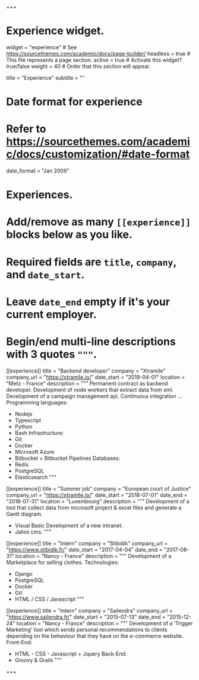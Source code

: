 +++
# Experience widget.
widget = "experience"  # See https://sourcethemes.com/academic/docs/page-builder/
headless = true  # This file represents a page section.
active = true  # Activate this widget? true/false
weight = 40  # Order that this section will appear.

title = "Experience"
subtitle = ""

# Date format for experience
#   Refer to https://sourcethemes.com/academic/docs/customization/#date-format
date_format = "Jan 2006"

# Experiences.
#   Add/remove as many `[[experience]]` blocks below as you like.
#   Required fields are `title`, `company`, and `date_start`.
#   Leave `date_end` empty if it's your current employer.
#   Begin/end multi-line descriptions with 3 quotes `"""`.
[[experience]]
  title = "Backend developer"
  company = "Xtramile"
  company_url = "https://xtramile.io/"
  date_start = "2019-04-01"
  location = "Metz - France"
  description = """
  Permanent contract as backend developer.
  Development of node workers that extract data from xml.
  Development of a campaign management api.
  Continuous integration
  ...
  Programming languages:
  * Nodejs
  * Typescript
  * Python
  * Bash
  Infrastructure:
  * Git
  * Docker
  * Microsoft Azure
  * Bitbucket + Bitbucket Pipelines
  Databases:
  * Redis
  * PostgreSQL
  * Elasticsearch
  """

[[experience]]
  title = "Summer job"
  company = "European court of Justice"
  company_url = "https://xtramile.io/"
  date_start = "2018-07-01"
  date_end = "2018-07-31"
  location = "Luxembourg"
  description = """
  Development of a tool that collect data from microsoft project & excel files and generate a
  Gantt diagram.
  * Visual Basic
  Development of a new intranet.
  * Jalios cms.
  """

[[experience]]
  title = "Intern"
  company = "Stibidik"
  company_url = "https://www.stibidik.fr/"
  date_start = "2017-04-04"
  date_end = "2017-08-31"
  location = "Nancy - France"
  description = """
  Development of a Marketplace for selling clothes.
  Technologies:
  * Django
  * PostgreSQL
  * Docker
  * Git
  * HTML / CSS / Javascript
  """

[[experience]]
  title = "Intern"
  company = "Sailendra"
  company_url = "https://www.sailendra.fr/"
  date_start = "2015-07-13"
  date_end = "2015-12-24"
  location = "Nancy - France"
  description = """
  Development of a ‘Trigger Marketing’ tool which sends personal
  recommendations to clients depending on the behaviour that they have on
  the e-commerce website.
  Front-End:
  * HTML - CSS - Javascript + Jquery
  Back-End:
  * Groovy & Grails
  """

+++
